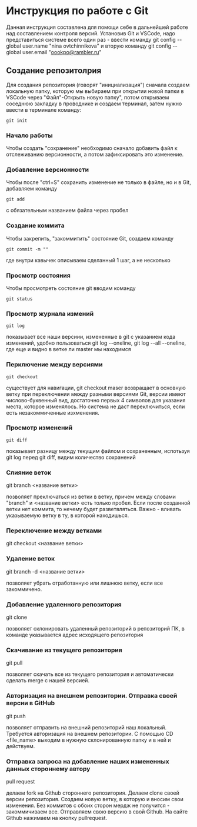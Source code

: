 # Инструкция по работе с Git

Данная инструкция составлена для помощи себе в дальнейшей работе над составлением контроля версий. Установив Git  и VSCode, надо представиться системе всего один раз - ввести команду git config -- global user.name "nina ovtchinnikova" и вторую команду git config --global user.email "oookpo@rambler.ru"

## Создание репозитолрия

Для создания репозитория (говорят "инициализация") сначала создаем локальную папку, которую мы выбираем при открытии новой папки в VSCode   через "Файл"-Открыть новую папку", потом открываем соседнюю закладку в проводнике и создаем терминал, затем нужно ввести в терминале команду:

    git init

### Начало работы 

Чтобы создать "сохранение" необходимо сначало добавить файл к отслеживанию версионности, а потом зафиксировать это изменение.

### Добавление версионности

Чтобы после "ctrl+S" сохранить изменение не только в файле, но и в Git, добавляем команду

    git add

с обязательным названием файла через пробел

### Создание коммита
 
Чтобы закрепить, "закоммитить" состояние Git, создаем команду

    git commit -m ""

где внутри кавычек описываем сделанный 1 шаг, а не несколько

### Просмотр состояния

Чтобы просмотреть состояние git вводим команду

    git status

### Просмотр журнала измений

    git log

показывает все наши версиии, измененные в git c указанием кода изменений, удобно пользоваться git log --oneline, git log --all --oneline, где еще и видно в ветке ли master мы находимся

### Перключение между версиями

    git checkout

существует для навигации, git checkout maser возвращает в основную ветку при переключении между разными версиями Git, версии имеют числово-буквенный вид, достаточно первых 4 символов для указания места, которое изменялось. Но система не даст переключиться, если есть незакоммиченные изхменения.

### Просмотр изменений 

    git diff

показывает разницу между текущим файлом и сохраненным, испотьзуя git log перед git diff, видим  количество сохранений 

### Cлияние веток 

git branch <название ветки>

 позволяет преключаться из ветки в ветку, причем между словами "branch" и <название ветки> есть только пробел. Если после созданной ветки нет коммита, то нечему будет разветвляться. Важно -  вливать указываемую ветку в ту, в которой находишься.

 ###  Переключение между ветками ###

git checkout <название ветки>

 
### Удаление веток ###

git branch -d <название ветки>

позволяет убрать отработанную или лишнюю ветку, если все закоммичено.

### Добавление удаленного репозитория ###

git clone

позволяет склонировать удаленный репозиторий в репозиторий ПК, в команде указывается адрес исходящего репозитория

### Скачивание из текущего репозитория ###

git pull

позволяет скачать все из текущего репозитория и автоматически сделать merge с нашей версией.

### Авторизация на внешнем репозитории. Отправка своей версии в GitHub ###

git push

позволяет отправить на внешний репозиторий наш локальный. Требуется авторизация на внешнем репозитории. С помощью CD <file_name> выходим в нужную склонированную папку и в ней и действуем.


### Отправка запроса на добавление наших измененных данных стороннему автору ###

pull request

делаем fork на Github стороннего репозитория. Делаем clone своей версии репозитория. Создаем новую ветку, в которую и вносим свои изменения. Без коммитов с обоих сторон мердж не получится - закоммичиваем все. Отправляем свою версию в свой Github. На сайте Github нажимаем на кнопку pullrequest.

